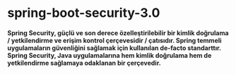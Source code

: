 # spring-boot-security-3.0
#### Spring Security, güçlü ve son derece özelleştirilebilir bir kimlik doğrulama / yetkilendirme ve erişim kontrol çerçevesidir / çatısıdır. Spring temmeli uygulamaların güvenliğini sağlamak için kullanılan de-facto standarttır. Spring Security, Java uygulamalarına hem kimlik doğrulama hem de yetkilendirme sağlamaya odaklanan bir çerçevedir.